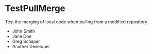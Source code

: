 # TestPullMerge
Test the merging of local code when pulling from a modified repository
* John Smith
* Jane Doe
* Greg Schaper
* Another Developer
